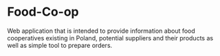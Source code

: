 # Food-Co-op
Web application that is intended to provide information about food cooperatives existing in Poland, potential suppliers and their products as well as simple tool to prepare orders.
